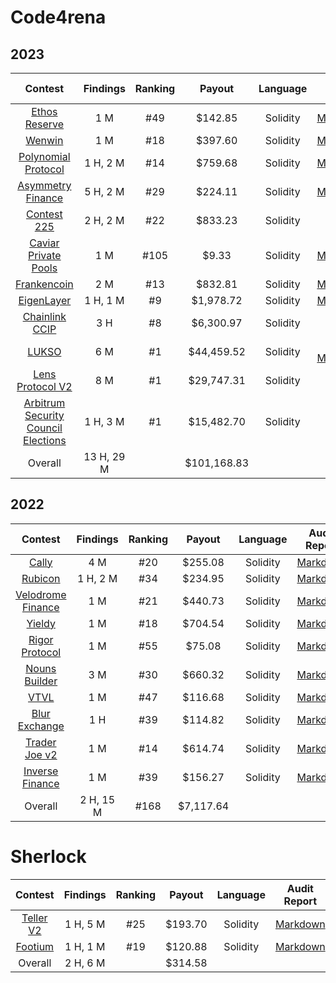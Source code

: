 # Code4rena

## 2023

| Contest | Findings | Ranking | Payout | Language | Audit Report |
|:--:|:--:|:--:|:--:|:--:|:--:|
| [Ethos Reserve](https://code4rena.com/contests/2023-02-ethos-reserve-contest) | 1 M | #49 | $142.85 | Solidity |  [Markdown](/code4rena/2023-02-ethos.md) |
| [Wenwin](https://code4rena.com/contests/2023-03-wenwin-contest) | 1 M | #18 | $397.60 | Solidity |  [Markdown](/code4rena/2023-03-wenwin.md) |
| [Polynomial Protocol](https://code4rena.com/contests/2023-03-polynomial-protocol-contest) | 1 H, 2 M | #14 | $759.68 | Solidity |  [Markdown](/code4rena/2023-03-polynomial.md) |
| [Asymmetry Finance](https://code4rena.com/contests/2023-03-asymmetry-contest) | 5 H, 2 M | #29 | $224.11 | Solidity |  [Markdown](/code4rena/2023-03-asymmetry.md) |
| [Contest 225](https://code4rena.com/contests/2023-03-contest-225-contest) | 2 H, 2 M | #22 | $833.23 | Solidity | |
| [Caviar Private Pools](https://code4rena.com/contests/2023-04-caviar-private-pools) | 1 M | #105 | $9.33 | Solidity |  [Markdown](/code4rena/2023-04-caviar.md) |
| [Frankencoin](https://code4rena.com/contests/2023-04-frankencoin) | 2 M | #13 | $832.81 | Solidity |  [Markdown](/code4rena/2023-04-frankencoin.md) |
| [EigenLayer](https://code4rena.com/contests/2023-04-eigenlayer-contest) | 1 H, 1 M | #9 | $1,978.72 | Solidity |  [Markdown](/code4rena/2023-04-eigenlayer.md) |
| [Chainlink CCIP](https://code4rena.com/contests/2023-05-chainlink-cross-chain-services-ccip-and-arm-network) | 3 H | #8 | $6,300.97 | Solidity | |
| [LUKSO](https://code4rena.com/contests/2023-06-lukso) | 6 M | #1 | $44,459.52 | Solidity | [PDF](/pdf/LUKSO%20Audit%20Report.pdf) <br> [Markdown](/code4rena/2023-06-lukso.md) |
| [Lens Protocol V2](https://code4rena.com/contests/2023-07-lens-protocol-v2) | 8 M | #1 | $29,747.31 | Solidity |  |
| [Arbitrum Security Council Elections](https://code4rena.com/contests/2023-08-arbitrum-security-council-election-system) | 1 H, 3 M | #1 | $15,482.70 | Solidity | |
| Overall | 13 H, 29 M | | $101,168.83 | | |

## 2022

| Contest | Findings | Ranking | Payout | Language | Audit Report |
|:--:|:--:|:--:|:--:|:--:|:--:|
| [Cally](https://code4rena.com/contests/2022-05-cally-contest) | 4 M | #20 | $255.08 | Solidity |  [Markdown](/code4rena/2022-05-cally.md) |
| [Rubicon](https://code4rena.com/contests/2022-05-rubicon-contest) | 1 H, 2 M | #34 | $234.95 | Solidity |  [Markdown](/code4rena/2022-05-rubicon.md) |
| [Velodrome Finance](https://code4rena.com/contests/2022-05-velodrome-finance-contest) | 1 M | #21 | $440.73 | Solidity |  [Markdown](/code4rena/2022-05-velodrome.md) |
| [Yieldy](https://code4rena.com/contests/2022-06-yieldy-contest) | 1 M | #18 | $704.54 | Solidity |  [Markdown](/code4rena/2022-06-yieldy.md) |
| [Rigor Protocol](https://code4rena.com/contests/2022-08-rigor-protocol-contest) | 1 M | #55 | $75.08 | Solidity |  [Markdown](/code4rena/2022-08-rigor.md) |
| [Nouns Builder](https://code4rena.com/contests/2022-09-nouns-builder-contest) | 3 M | #30 | $660.32 | Solidity | [Markdown](/code4rena/2022-09-nouns-builder.md) |
| [VTVL](https://code4rena.com/contests/2022-09-vtvl-contest) | 1 M | #47 | $116.68 | Solidity |  [Markdown](/code4rena/2022-09-vtvl.md) |
| [Blur Exchange](https://code4rena.com/contests/2022-10-blur-exchange-contest) | 1 H | #39 | $114.82 | Solidity |  [Markdown](/code4rena/2022-10-blur.md) |
| [Trader Joe v2](https://code4rena.com/contests/2022-10-trader-joe-v2-contest) | 1 M | #14 | $614.74 | Solidity |  [Markdown](/code4rena/2022-10-traderjoe.md) |
| [Inverse Finance](https://code4rena.com/contests/2022-10-inverse-finance-contest) | 1 M | #39 | $156.27 | Solidity |  [Markdown](/code4rena/2022-10-inverse.md) |
| Overall | 2 H, 15 M | #168 | $7,117.64 | | |

# Sherlock

| Contest | Findings | Ranking | Payout | Language | Audit Report |
|:--:|:--:|:--:|:--:|:--:|:--:|
| [Teller V2](https://app.sherlock.xyz/audits/contests/62) | 1 H, 5 M | #25 | $193.70 | Solidity | [Markdown](/sherlock/2023-03-teller.md) |
| [Footium](https://app.sherlock.xyz/audits/contests/71) | 1 H, 1 M | #19 | $120.88 | Solidity | [Markdown](/sherlock/2023-04-footium.md) |
| Overall | 2 H, 6 M | | $314.58 | | |